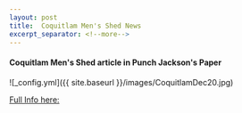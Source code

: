 ```yaml
---
layout: post
title:  Coquitlam Men's Shed News
excerpt_separator: <!--more-->
---
```


#### Coquitlam Men's Shed article in Punch Jackson's Paper

![_config.yml]({{ site.baseurl }}/images/CoquitlamDec20.jpg)

[Full Info here:](https://paper.li/Men-s-Sheds-Across-the-World#/)

